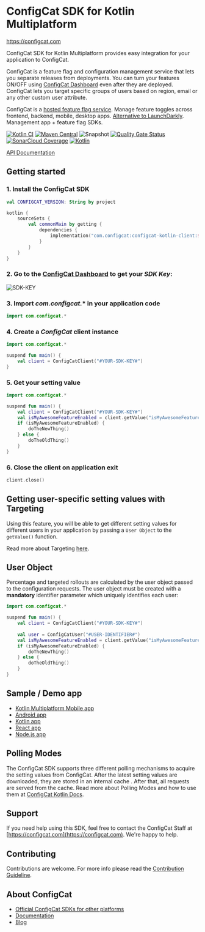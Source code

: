 # ConfigCat SDK for Kotlin Multiplatform
https://configcat.com

ConfigCat SDK for Kotlin Multiplatform provides easy integration for your application to ConfigCat.

ConfigCat is a feature flag and configuration management service that lets you separate releases from deployments. You can turn your features ON/OFF using <a href="https://app.configcat.com" target="_blank">ConfigCat Dashboard</a> even after they are deployed. ConfigCat lets you target specific groups of users based on region, email or any other custom user attribute.

ConfigCat is a <a href="https://configcat.com" target="_blank">hosted feature flag service</a>. Manage feature toggles across frontend, backend, mobile, desktop apps. <a href="https://configcat.com" target="_blank">Alternative to LaunchDarkly</a>. Management app + feature flag SDKs.

[![Kotlin CI](https://github.com/configcat/kotlin-sdk/actions/workflows/ci.yml/badge.svg?branch=main)](https://github.com/configcat/kotlin-sdk/actions/workflows/ci.yml)
[![Maven Central](https://img.shields.io/maven-central/v/com.configcat/configcat-kotlin-client?label=maven%20central)](https://search.maven.org/artifact/com.configcat/configcat-kotlin-client/)
![Snapshot](https://img.shields.io/nexus/s/com.configcat/configcat-kotlin-client?label=snapshot&server=https%3A%2F%2Foss.sonatype.org)
[![Quality Gate Status](https://img.shields.io/sonar/quality_gate/configcat_kotlin-sdk?logo=SonarCloud&server=https%3A%2F%2Fsonarcloud.io)](https://sonarcloud.io/project/overview?id=configcat_kotlin-sdk)
[![SonarCloud Coverage](https://img.shields.io/sonar/coverage/configcat_kotlin-sdk?logo=SonarCloud&server=https%3A%2F%2Fsonarcloud.io)](https://sonarcloud.io/project/overview?id=configcat_kotlin-sdk)
[![Kotlin](https://img.shields.io/badge/kotlin-1.9-blueviolet.svg?logo=kotlin)](http://kotlinlang.org)

[API Documentation](https://configcat.github.io/kotlin-sdk/)

## Getting started

### 1. Install the ConfigCat SDK
```kotlin
val CONFIGCAT_VERSION: String by project

kotlin {
    sourceSets {
        val commonMain by getting {
            dependencies {
                implementation("com.configcat:configcat-kotlin-client:$CONFIGCAT_VERSION")
            }
        }
    }
}
```

### 2. Go to the <a href="https://app.configcat.com/sdkkey" target="_blank">ConfigCat Dashboard</a> to get your *SDK Key*:
![SDK-KEY](https://raw.githubusercontent.com/ConfigCat/java-sdk/master/media/readme02-3.png  "SDK-KEY")

### 3. Import *com.configcat.** in your application code
```kotlin
import com.configcat.*
```

### 4. Create a *ConfigCat* client instance
```kotlin
import com.configcat.*

suspend fun main() {
    val client = ConfigCatClient("#YOUR-SDK-KEY#")
}
```

### 5. Get your setting value
```kotlin
import com.configcat.*

suspend fun main() {
    val client = ConfigCatClient("#YOUR-SDK-KEY#")
    val isMyAwesomeFeatureEnabled = client.getValue("isMyAwesomeFeatureEnabled", false)
    if (isMyAwesomeFeatureEnabled) {
        doTheNewThing()
    } else {
        doTheOldThing()
    }
}
```

### 6. Close the client on application exit
```kotlin
client.close()
```

## Getting user-specific setting values with Targeting
Using this feature, you will be able to get different setting values for different users in your application by passing a `User Object` to the `getValue()` function.

Read more about Targeting [here](https://configcat.com/docs/advanced/targeting/).

## User Object
Percentage and targeted rollouts are calculated by the user object passed to the configuration requests.
The user object must be created with a **mandatory** identifier parameter which uniquely identifies each user:
```kotlin
import com.configcat.*

suspend fun main() {
    val client = ConfigCatClient("#YOUR-SDK-KEY#")
    
    val user = ConfigCatUser("#USER-IDENTIFIER#")
    val isMyAwesomeFeatureEnabled = client.getValue("isMyAwesomeFeatureEnabled", false, user)
    if (isMyAwesomeFeatureEnabled) {
        doTheNewThing()
    } else {
        doTheOldThing()
    }
}
```

## Sample / Demo app
* [Kotlin Multiplatform Mobile app](https://github.com/configcat/kotlin-sdk/tree/main/samples/kmm)
* [Android app](https://github.com/configcat/kotlin-sdk/tree/main/samples/android)
* [Kotlin app](https://github.com/configcat/kotlin-sdk/tree/main/samples/kotlin)
* [React app](https://github.com/configcat/kotlin-sdk/tree/main/samples/js)
* [Node.js app](https://github.com/configcat/kotlin-sdk/tree/main/samples/node-js)

## Polling Modes
The ConfigCat SDK supports three different polling mechanisms to acquire the setting values from ConfigCat. After the latest setting values are downloaded, they are stored in an internal cache . After that, all requests are served from the cache. Read more about Polling Modes and how to use them at [ConfigCat Kotlin Docs](https://configcat.com/docs/sdk-reference/kotlin/).

## Support
If you need help using this SDK, feel free to contact the ConfigCat Staff at [https://configcat.com](https://configcat.com). We're happy to help.

## Contributing
Contributions are welcome. For more info please read the [Contribution Guideline](CONTRIBUTING.md).

## About ConfigCat
- [Official ConfigCat SDKs for other platforms](https://github.com/configcat)
- [Documentation](https://configcat.com/docs)
- [Blog](https://configcat.com/blog)